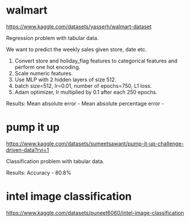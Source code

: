 # walmart
https://www.kaggle.com/datasets/yasserh/walmart-dataset


Regression problem with tabular data.

We want to predict the weekly sales given store, date etc.


1. Convert store and holiday_flag features to categorical features and perform one hot encoding.
2. Scale numeric features.
3. Use MLP with 2 hidden layers of size 512.
4. batch size=512, lr=0.01, number of epochs=750, L1 loss.
5. Adam optimizer, lr multiplied by 0.1 after each 250 epochs.

Results: 
Mean absolute error - 
Mean absolute percentage error - 

# pump it up
https://www.kaggle.com/datasets/sumeetsawant/pump-it-up-challenge-driven-data?rvi=1


Classification problem with tabular data.


Results:
Accuracy - 80.8%

# intel image classification
https://www.kaggle.com/datasets/puneet6060/intel-image-classification
